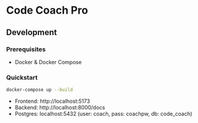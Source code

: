 # Code Coach Pro

## Development

### Prerequisites
- Docker & Docker Compose

### Quickstart

```sh
docker-compose up --build
```

- Frontend: http://localhost:5173
- Backend: http://localhost:8000/docs
- Postgres: localhost:5432 (user: coach, pass: coachpw, db: code_coach)
